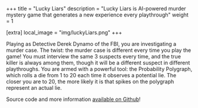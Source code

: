 +++
title = "Lucky Liars"
description = "Lucky Liars is AI-powered murder mystery game that generates a new experience every playthrough"
weight = 1

[extra]
local_image = "img/luckyLiars.png"
+++

Playing as Detective Derek Dynamo of the FBI, you are investigating a murder case. The twist: the murder case is different every time you play the game! You must interview the same 3 suspects every time, and the true killer is always among them, though it will be a different suspect in different playthroughs. You are armed with a powerful tool: the Probability Polygraph, which rolls a die from 1 to 20 each time it observes a potential lie. The closer you are to 20, the more likely it is that spikes on the polygraph represent an actual lie.

Source code and more information [available on Github](https://github.com/BALD-rs/lucky-liars)!

